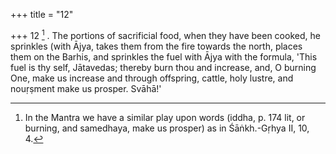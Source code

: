 +++
title = "12"

+++
12 [^3] . The portions of sacrificial food, when they have been cooked, he sprinkles (with Ājya, takes them from the fire towards the north, places them on the Barhis, and sprinkles the fuel with Ājya with the formula, 'This fuel is thy self, Jātavedas; thereby burn thou and increase, and, O burning One, make us increase and through offspring, cattle, holy lustre, and nouṛṣment make us prosper. Svāhā!'


[^3]:  In the Mantra we have a similar play upon words (iddha, p. 174 lit, or burning, and samedhaya, make us prosper) as in Śāṅkh.-Gṛhya II, 10, 4.
